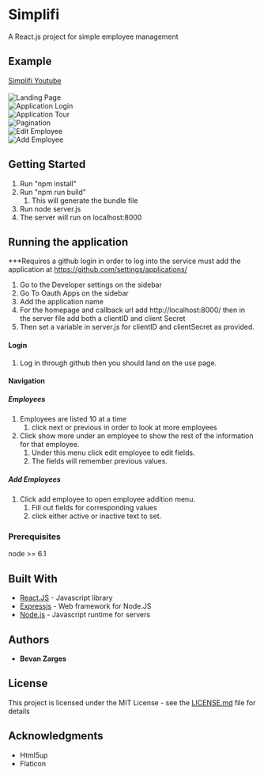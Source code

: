 # Simplifi

A React.js project for simple employee management

## Example
[Simplifi Youtube](https://youtu.be/mpmFc0ga-HU)\
\
![Landing Page](https://media.giphy.com/media/kEE1onPL1Y13Fjn4jb/giphy.gif)\
![Application Login](https://media.giphy.com/media/VFBeTfaTyo5ENBYiNg/giphy.gif)\
![Application Tour](https://media.giphy.com/media/fvNXw88iaZDHAEb45E/giphy.gif)\
![Pagination](https://media.giphy.com/media/JSYBFsqvT6CnJBQqCS/giphy.gif)\
![Edit Employee](https://media.giphy.com/media/cjcNA3yYLbrxhNbQu4/giphy.gif)\
![Add Employee](https://media.giphy.com/media/jRwAiQVFCARadK0KFq/giphy.gif)

## Getting Started

1. Run "npm install"
2. Run "npm run build"
   1. This will generate the bundle file
3. Run node server.js
4. The server will run on localhost:8000

## Running the application

***Requires a github login in order to log into the service
must add the application at https://github.com/settings/applications/
1. Go to the Developer settings on the sidebar
2. Go To Oauth Apps on the sidebar
3. Add the application name
4. For the homepage and callback url add http://localhost:8000/
then in the server file add both a clientID and client Secret
5. Then set a variable in server.js for clientID and clientSecret as provided.
#### Login
1. Log in through github then you should land on the use page.
#### Navigation  
  ##### Employees
1. Employees are listed 10 at a time
   1. click next or previous in order to look at more employees
2. Click show more under an employee to show the rest of the information for that employee.
   1. Under this menu click edit employee to edit fields.
   2. The fields will remember previous values.
  ##### Add Employees
1. Click add employee to open employee addition menu.
   1. Fill out fields for corresponding values
   2. click either active or inactive text to set.

### Prerequisites

node >= 6.1

## Built With

* [React.JS](https://reactjs.org/) - Javascript library
* [Expressjs](https://expressjs.com/) - Web framework for Node.JS
* [Node.js](https://nodejs.org/en/about/) - Javascript runtime for servers

## Authors

* **Bevan Zarges**

## License

This project is licensed under the MIT License - see the [LICENSE.md](LICENSE.md) file for details

## Acknowledgments

* Html5up
* Flaticon

